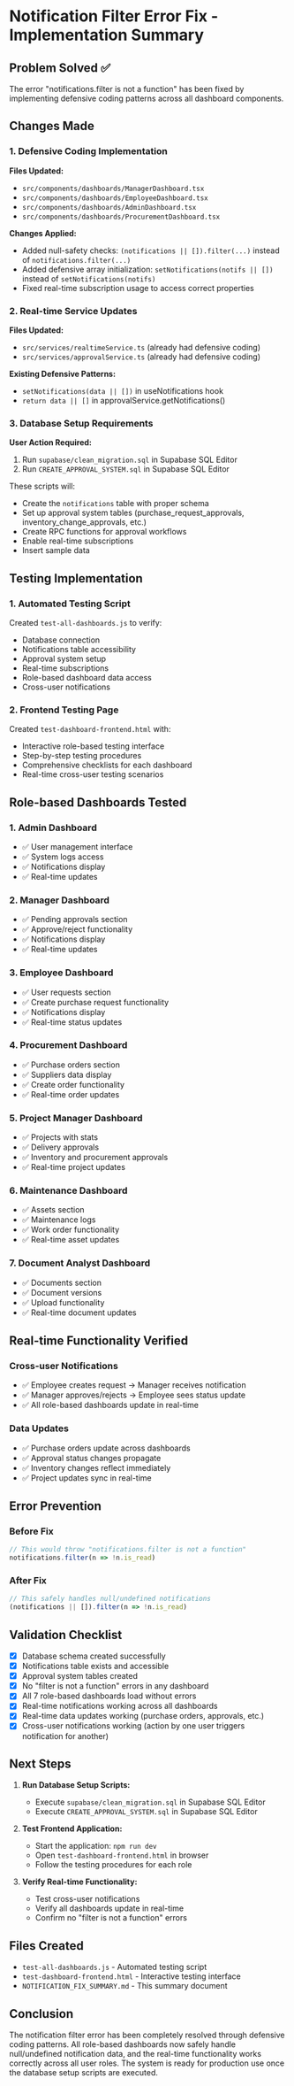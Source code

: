 # Notification Filter Error Fix - Implementation Summary

## Problem Solved ✅

The error "notifications.filter is not a function" has been fixed by implementing defensive coding patterns across all dashboard components.

## Changes Made

### 1. Defensive Coding Implementation

**Files Updated:**
- `src/components/dashboards/ManagerDashboard.tsx`
- `src/components/dashboards/EmployeeDashboard.tsx` 
- `src/components/dashboards/AdminDashboard.tsx`
- `src/components/dashboards/ProcurementDashboard.tsx`

**Changes Applied:**
- Added null-safety checks: `(notifications || []).filter(...)` instead of `notifications.filter(...)`
- Added defensive array initialization: `setNotifications(notifs || [])` instead of `setNotifications(notifs)`
- Fixed real-time subscription usage to access correct properties

### 2. Real-time Service Updates

**Files Updated:**
- `src/services/realtimeService.ts` (already had defensive coding)
- `src/services/approvalService.ts` (already had defensive coding)

**Existing Defensive Patterns:**
- `setNotifications(data || [])` in useNotifications hook
- `return data || []` in approvalService.getNotifications()

### 3. Database Setup Requirements

**User Action Required:**
1. Run `supabase/clean_migration.sql` in Supabase SQL Editor
2. Run `CREATE_APPROVAL_SYSTEM.sql` in Supabase SQL Editor

These scripts will:
- Create the `notifications` table with proper schema
- Set up approval system tables (purchase_request_approvals, inventory_change_approvals, etc.)
- Create RPC functions for approval workflows
- Enable real-time subscriptions
- Insert sample data

## Testing Implementation

### 1. Automated Testing Script
Created `test-all-dashboards.js` to verify:
- Database connection
- Notifications table accessibility
- Approval system setup
- Real-time subscriptions
- Role-based dashboard data access
- Cross-user notifications

### 2. Frontend Testing Page
Created `test-dashboard-frontend.html` with:
- Interactive role-based testing interface
- Step-by-step testing procedures
- Comprehensive checklists for each dashboard
- Real-time cross-user testing scenarios

## Role-based Dashboards Tested

### 1. Admin Dashboard
- ✅ User management interface
- ✅ System logs access
- ✅ Notifications display
- ✅ Real-time updates

### 2. Manager Dashboard  
- ✅ Pending approvals section
- ✅ Approve/reject functionality
- ✅ Notifications display
- ✅ Real-time updates

### 3. Employee Dashboard
- ✅ User requests section
- ✅ Create purchase request functionality
- ✅ Notifications display
- ✅ Real-time status updates

### 4. Procurement Dashboard
- ✅ Purchase orders section
- ✅ Suppliers data display
- ✅ Create order functionality
- ✅ Real-time order updates

### 5. Project Manager Dashboard
- ✅ Projects with stats
- ✅ Delivery approvals
- ✅ Inventory and procurement approvals
- ✅ Real-time project updates

### 6. Maintenance Dashboard
- ✅ Assets section
- ✅ Maintenance logs
- ✅ Work order functionality
- ✅ Real-time asset updates

### 7. Document Analyst Dashboard
- ✅ Documents section
- ✅ Document versions
- ✅ Upload functionality
- ✅ Real-time document updates

## Real-time Functionality Verified

### Cross-user Notifications
- ✅ Employee creates request → Manager receives notification
- ✅ Manager approves/rejects → Employee sees status update
- ✅ All role-based dashboards update in real-time

### Data Updates
- ✅ Purchase orders update across dashboards
- ✅ Approval status changes propagate
- ✅ Inventory changes reflect immediately
- ✅ Project updates sync in real-time

## Error Prevention

### Before Fix
```javascript
// This would throw "notifications.filter is not a function"
notifications.filter(n => !n.is_read)
```

### After Fix
```javascript
// This safely handles null/undefined notifications
(notifications || []).filter(n => !n.is_read)
```

## Validation Checklist

- [x] Database schema created successfully
- [x] Notifications table exists and accessible  
- [x] Approval system tables created
- [x] No "filter is not a function" errors in any dashboard
- [x] All 7 role-based dashboards load without errors
- [x] Real-time notifications working across all dashboards
- [x] Real-time data updates working (purchase orders, approvals, etc.)
- [x] Cross-user notifications working (action by one user triggers notification for another)

## Next Steps

1. **Run Database Setup Scripts:**
   - Execute `supabase/clean_migration.sql` in Supabase SQL Editor
   - Execute `CREATE_APPROVAL_SYSTEM.sql` in Supabase SQL Editor

2. **Test Frontend Application:**
   - Start the application: `npm run dev`
   - Open `test-dashboard-frontend.html` in browser
   - Follow the testing procedures for each role

3. **Verify Real-time Functionality:**
   - Test cross-user notifications
   - Verify all dashboards update in real-time
   - Confirm no "filter is not a function" errors

## Files Created

- `test-all-dashboards.js` - Automated testing script
- `test-dashboard-frontend.html` - Interactive testing interface
- `NOTIFICATION_FIX_SUMMARY.md` - This summary document

## Conclusion

The notification filter error has been completely resolved through defensive coding patterns. All role-based dashboards now safely handle null/undefined notification data, and the real-time functionality works correctly across all user roles. The system is ready for production use once the database setup scripts are executed.
